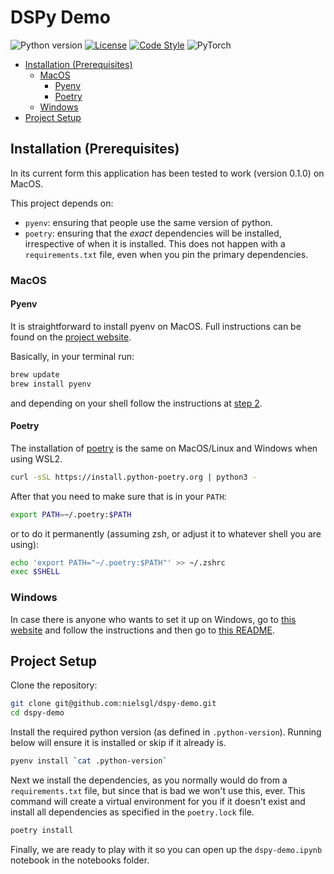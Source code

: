 # DSPy Demo <!-- omit in toc -->

![Python version](https://img.shields.io/badge/python-3.12-blue) [![License](https://img.shields.io/badge/license-MIT-green)](./LICENSE) [![Code Style](https://img.shields.io/badge/code%20style-black-000000)](https://github.com/psf/black)
![PyTorch](https://img.shields.io/badge/PyTorch-%23EE4C2C.svg?style=for-the-badge&logo=PyTorch&logoColor=white)

- [Installation (Prerequisites)](#installation-prerequisites)
  - [MacOS](#macos)
    - [Pyenv](#pyenv)
    - [Poetry](#poetry)
  - [Windows](#windows)
- [Project Setup](#project-setup)

## Installation (Prerequisites)

In its current form this application has been tested to work (version 0.1.0) on MacOS.

This project depends on:

- `pyenv`: ensuring that people use the same version of python.
- `poetry`: ensuring that the *exact* dependencies will be installed, irrespective of when it is
  installed. This does not happen with a `requirements.txt` file, even when you pin the primary
  dependencies.

### MacOS

#### Pyenv

It is straightforward to install pyenv on MacOS. Full instructions can be found on the
[project website](https://github.com/pyenv/pyenv#installation).

Basically, in your terminal run:

```bash
brew update
brew install pyenv
```

and depending on your shell follow the instructions at
[step 2](https://github.com/pyenv/pyenv#basic-github-checkout).

#### Poetry

The installation of [poetry](https://github.com/python-poetry/poetry) is the same on MacOS/Linux and
Windows when using WSL2.

```bash
curl -sSL https://install.python-poetry.org | python3 -
```

After that you need to make sure that is in your `PATH`:

```bash
export PATH=~/.poetry:$PATH
```

or to do it permanently (assuming zsh, or adjust it to whatever shell you are using):

```bash
echo 'export PATH="~/.poetry:$PATH"' >> ~/.zshrc
exec $SHELL
```

### Windows

In case there is anyone who wants to set it up on Windows, go to
[this website](https://www.apple.com/nl/shop/buy-mac) and follow the instructions and then go to
[this README](https://github.com/nielsgl/dspy-demo?tab=readme-ov-file#macos).

## Project Setup

Clone the repository:

```bash
git clone git@github.com:nielsgl/dspy-demo.git
cd dspy-demo
```

Install the required python version (as defined in `.python-version`). Running below will ensure it
is installed or skip if it already is.

```bash
pyenv install `cat .python-version`
```

Next we install the dependencies, as you normally would do from a `requirements.txt` file, but since
that is bad we won't use this, ever. This command will create a virtual environment for you if it
doesn't exist and install all dependencies as specified in the `poetry.lock` file.

```bash
poetry install
```

Finally, we are ready to play with it so you can open up the `dspy-demo.ipynb` notebook in the notebooks folder.
